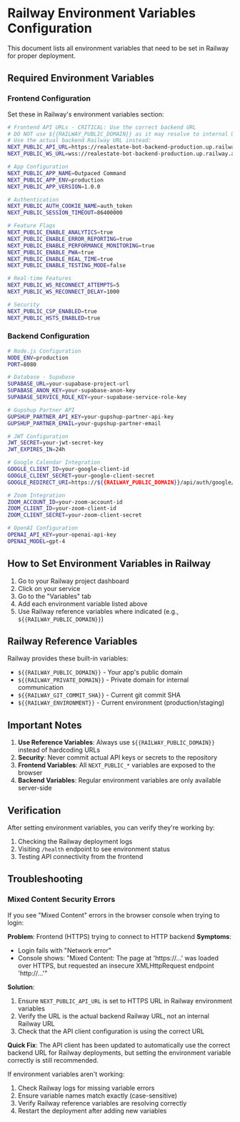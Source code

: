 # Railway Environment Variables Configuration

This document lists all environment variables that need to be set in Railway for proper deployment.

## Required Environment Variables

### Frontend Configuration
Set these in Railway's environment variables section:

```bash
# Frontend API URLs - CRITICAL: Use the correct backend URL
# DO NOT use ${{RAILWAY_PUBLIC_DOMAIN}} as it may resolve to internal URLs
# Use the actual backend Railway URL instead:
NEXT_PUBLIC_API_URL=https://realestate-bot-backend-production.up.railway.app
NEXT_PUBLIC_WS_URL=wss://realestate-bot-backend-production.up.railway.app

# App Configuration
NEXT_PUBLIC_APP_NAME=Outpaced Command
NEXT_PUBLIC_APP_ENV=production
NEXT_PUBLIC_APP_VERSION=1.0.0

# Authentication
NEXT_PUBLIC_AUTH_COOKIE_NAME=auth_token
NEXT_PUBLIC_SESSION_TIMEOUT=86400000

# Feature Flags
NEXT_PUBLIC_ENABLE_ANALYTICS=true
NEXT_PUBLIC_ENABLE_ERROR_REPORTING=true
NEXT_PUBLIC_ENABLE_PERFORMANCE_MONITORING=true
NEXT_PUBLIC_ENABLE_PWA=true
NEXT_PUBLIC_ENABLE_REAL_TIME=true
NEXT_PUBLIC_ENABLE_TESTING_MODE=false

# Real-time Features
NEXT_PUBLIC_WS_RECONNECT_ATTEMPTS=5
NEXT_PUBLIC_WS_RECONNECT_DELAY=1000

# Security
NEXT_PUBLIC_CSP_ENABLED=true
NEXT_PUBLIC_HSTS_ENABLED=true
```

### Backend Configuration
```bash
# Node.js Configuration
NODE_ENV=production
PORT=8080

# Database - Supabase
SUPABASE_URL=your-supabase-project-url
SUPABASE_ANON_KEY=your-supabase-anon-key
SUPABASE_SERVICE_ROLE_KEY=your-supabase-service-role-key

# Gupshup Partner API
GUPSHUP_PARTNER_API_KEY=your-gupshup-partner-api-key
GUPSHUP_PARTNER_EMAIL=your-gupshup-partner-email

# JWT Configuration
JWT_SECRET=your-jwt-secret-key
JWT_EXPIRES_IN=24h

# Google Calendar Integration
GOOGLE_CLIENT_ID=your-google-client-id
GOOGLE_CLIENT_SECRET=your-google-client-secret
GOOGLE_REDIRECT_URI=https://${{RAILWAY_PUBLIC_DOMAIN}}/api/auth/google/callback

# Zoom Integration
ZOOM_ACCOUNT_ID=your-zoom-account-id
ZOOM_CLIENT_ID=your-zoom-client-id
ZOOM_CLIENT_SECRET=your-zoom-client-secret

# OpenAI Configuration
OPENAI_API_KEY=your-openai-api-key
OPENAI_MODEL=gpt-4
```

## How to Set Environment Variables in Railway

1. Go to your Railway project dashboard
2. Click on your service
3. Go to the "Variables" tab
4. Add each environment variable listed above
5. Use Railway reference variables where indicated (e.g., `${{RAILWAY_PUBLIC_DOMAIN}}`)

## Railway Reference Variables

Railway provides these built-in variables:
- `${{RAILWAY_PUBLIC_DOMAIN}}` - Your app's public domain
- `${{RAILWAY_PRIVATE_DOMAIN}}` - Private domain for internal communication
- `${{RAILWAY_GIT_COMMIT_SHA}}` - Current git commit SHA
- `${{RAILWAY_ENVIRONMENT}}` - Current environment (production/staging)

## Important Notes

1. **Use Reference Variables**: Always use `${{RAILWAY_PUBLIC_DOMAIN}}` instead of hardcoding URLs
2. **Security**: Never commit actual API keys or secrets to the repository
3. **Frontend Variables**: All `NEXT_PUBLIC_*` variables are exposed to the browser
4. **Backend Variables**: Regular environment variables are only available server-side

## Verification

After setting environment variables, you can verify they're working by:
1. Checking the Railway deployment logs
2. Visiting `/health` endpoint to see environment status
3. Testing API connectivity from the frontend

## Troubleshooting

### Mixed Content Security Errors
If you see "Mixed Content" errors in the browser console when trying to login:

**Problem**: Frontend (HTTPS) trying to connect to HTTP backend
**Symptoms**:
- Login fails with "Network error"
- Console shows: "Mixed Content: The page at 'https://...' was loaded over HTTPS, but requested an insecure XMLHttpRequest endpoint 'http://...'"

**Solution**:
1. Ensure `NEXT_PUBLIC_API_URL` is set to HTTPS URL in Railway environment variables
2. Verify the URL is the actual backend Railway URL, not an internal Railway URL
3. Check that the API client configuration is using the correct URL

**Quick Fix**: The API client has been updated to automatically use the correct backend URL for Railway deployments, but setting the environment variable correctly is still recommended.

If environment variables aren't working:
1. Check Railway logs for missing variable errors
2. Ensure variable names match exactly (case-sensitive)
3. Verify Railway reference variables are resolving correctly
4. Restart the deployment after adding new variables
